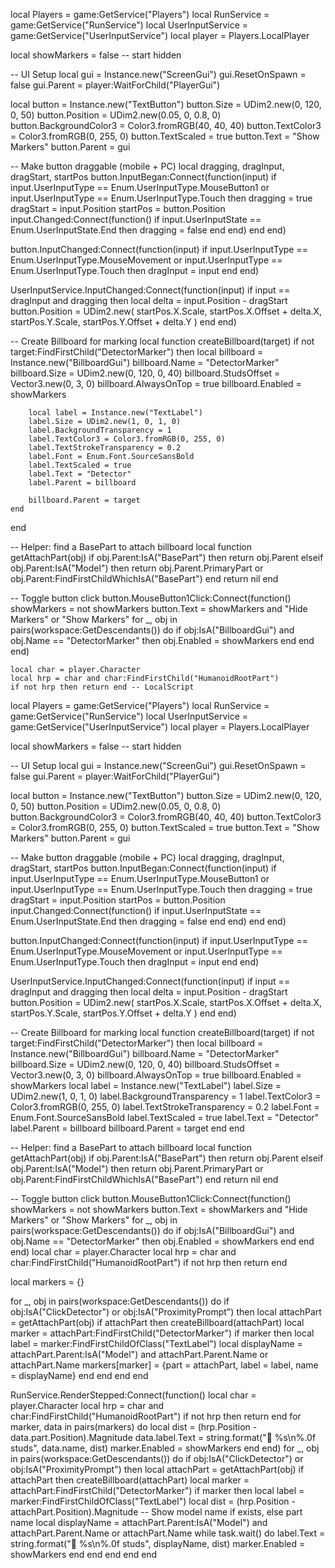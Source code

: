 local Players = game:GetService("Players")
local RunService = game:GetService("RunService")
local UserInputService = game:GetService("UserInputService")
local player = Players.LocalPlayer

local showMarkers = false -- start hidden

-- UI Setup
local gui = Instance.new("ScreenGui")
gui.ResetOnSpawn = false
gui.Parent = player:WaitForChild("PlayerGui")

local button = Instance.new("TextButton")
button.Size = UDim2.new(0, 120, 0, 50)
button.Position = UDim2.new(0.05, 0, 0.8, 0)
button.BackgroundColor3 = Color3.fromRGB(40, 40, 40)
button.TextColor3 = Color3.fromRGB(0, 255, 0)
button.TextScaled = true
button.Text = "Show Markers"
button.Parent = gui

-- Make button draggable (mobile + PC)
local dragging, dragInput, dragStart, startPos
button.InputBegan:Connect(function(input)
    if input.UserInputType == Enum.UserInputType.MouseButton1 
    or input.UserInputType == Enum.UserInputType.Touch then
        dragging = true
        dragStart = input.Position
        startPos = button.Position
        input.Changed:Connect(function()
            if input.UserInputState == Enum.UserInputState.End then
                dragging = false
            end
        end)
    end
end)

button.InputChanged:Connect(function(input)
    if input.UserInputType == Enum.UserInputType.MouseMovement 
    or input.UserInputType == Enum.UserInputType.Touch then
        dragInput = input
    end
end)

UserInputService.InputChanged:Connect(function(input)
    if input == dragInput and dragging then
        local delta = input.Position - dragStart
        button.Position = UDim2.new(
            startPos.X.Scale, startPos.X.Offset + delta.X,
            startPos.Y.Scale, startPos.Y.Offset + delta.Y
        )
    end
end)

-- Create Billboard for marking
local function createBillboard(target)
    if not target:FindFirstChild("DetectorMarker") then
        local billboard = Instance.new("BillboardGui")
        billboard.Name = "DetectorMarker"
        billboard.Size = UDim2.new(0, 120, 0, 40)
        billboard.StudsOffset = Vector3.new(0, 3, 0)
        billboard.AlwaysOnTop = true
        billboard.Enabled = showMarkers

        local label = Instance.new("TextLabel")
        label.Size = UDim2.new(1, 0, 1, 0)
        label.BackgroundTransparency = 1
        label.TextColor3 = Color3.fromRGB(0, 255, 0)
        label.TextStrokeTransparency = 0.2
        label.Font = Enum.Font.SourceSansBold
        label.TextScaled = true
        label.Text = "Detector"
        label.Parent = billboard

        billboard.Parent = target
    end
end

-- Helper: find a BasePart to attach billboard
local function getAttachPart(obj)
    if obj.Parent:IsA("BasePart") then
        return obj.Parent
    elseif obj.Parent:IsA("Model") then
        return obj.Parent.PrimaryPart or obj.Parent:FindFirstChildWhichIsA("BasePart")
    end
    return nil
end

-- Toggle button click
button.MouseButton1Click:Connect(function()
    showMarkers = not showMarkers
    button.Text = showMarkers and "Hide Markers" or "Show Markers"
    for _, obj in pairs(workspace:GetDescendants()) do
        if obj:IsA("BillboardGui") and obj.Name == "DetectorMarker" then
            obj.Enabled = showMarkers
        end
    end
end)

    local char = player.Character
    local hrp = char and char:FindFirstChild("HumanoidRootPart")
    if not hrp then return end -- LocalScript
local Players = game:GetService("Players")
local RunService = game:GetService("RunService")
local UserInputService = game:GetService("UserInputService")
local player = Players.LocalPlayer

local showMarkers = false -- start hidden

-- UI Setup
local gui = Instance.new("ScreenGui")
gui.ResetOnSpawn = false
gui.Parent = player:WaitForChild("PlayerGui")

local button = Instance.new("TextButton")
button.Size = UDim2.new(0, 120, 0, 50)
button.Position = UDim2.new(0.05, 0, 0.8, 0)
button.BackgroundColor3 = Color3.fromRGB(40, 40, 40)
button.TextColor3 = Color3.fromRGB(0, 255, 0)
button.TextScaled = true
button.Text = "Show Markers"
button.Parent = gui

-- Make button draggable (mobile + PC)
local dragging, dragInput, dragStart, startPos
button.InputBegan:Connect(function(input)
    if input.UserInputType == Enum.UserInputType.MouseButton1 
    or input.UserInputType == Enum.UserInputType.Touch then
        dragging = true
        dragStart = input.Position
        startPos = button.Position
        input.Changed:Connect(function()
            if input.UserInputState == Enum.UserInputState.End then
                dragging = false
            end
        end)
    end
end)

button.InputChanged:Connect(function(input)
    if input.UserInputType == Enum.UserInputType.MouseMovement 
    or input.UserInputType == Enum.UserInputType.Touch then
        dragInput = input
    end
end)

UserInputService.InputChanged:Connect(function(input)
    if input == dragInput and dragging then
        local delta = input.Position - dragStart
        button.Position = UDim2.new(
            startPos.X.Scale, startPos.X.Offset + delta.X,
            startPos.Y.Scale, startPos.Y.Offset + delta.Y
        )
    end
end)

-- Create Billboard for marking
local function createBillboard(target)
    if not target:FindFirstChild("DetectorMarker") then
        local billboard = Instance.new("BillboardGui")
        billboard.Name = "DetectorMarker"
        billboard.Size = UDim2.new(0, 120, 0, 40)
        billboard.StudsOffset = Vector3.new(0, 3, 0)
        billboard.AlwaysOnTop = true
        billboard.Enabled = showMarkers
        local label = Instance.new("TextLabel")
        label.Size = UDim2.new(1, 0, 1, 0)
        label.BackgroundTransparency = 1
        label.TextColor3 = Color3.fromRGB(0, 255, 0)
        label.TextStrokeTransparency = 0.2
        label.Font = Enum.Font.SourceSansBold
        label.TextScaled = true
        label.Text = "Detector"
        label.Parent = billboard
        billboard.Parent = target
    end
end

-- Helper: find a BasePart to attach billboard
local function getAttachPart(obj)
    if obj.Parent:IsA("BasePart") then
        return obj.Parent
    elseif obj.Parent:IsA("Model") then
        return obj.Parent.PrimaryPart or obj.Parent:FindFirstChildWhichIsA("BasePart")
    end
    return nil
end

-- Toggle button click
button.MouseButton1Click:Connect(function()
    showMarkers = not showMarkers
    button.Text = showMarkers and "Hide Markers" or "Show Markers"
    for _, obj in pairs(workspace:GetDescendants()) do
        if obj:IsA("BillboardGui") and obj.Name == "DetectorMarker" then
            obj.Enabled = showMarkers
        end
    end
end)
    local char = player.Character
    local hrp = char and char:FindFirstChild("HumanoidRootPart")
    if not hrp then return end

local markers = {}

for _, obj in pairs(workspace:GetDescendants()) do
    if obj:IsA("ClickDetector") or obj:IsA("ProximityPrompt") then
        local attachPart = getAttachPart(obj)
        if attachPart then
            createBillboard(attachPart)
            local marker = attachPart:FindFirstChild("DetectorMarker")
            if marker then
                local label = marker:FindFirstChildOfClass("TextLabel")
                local displayName = attachPart.Parent:IsA("Model") and attachPart.Parent.Name or attachPart.Name
                markers[marker] = {part = attachPart, label = label, name = displayName}
            end
        end
    end
end

RunService.RenderStepped:Connect(function()
    local char = player.Character
    local hrp = char and char:FindFirstChild("HumanoidRootPart")
    if not hrp then return end
    for marker, data in pairs(markers) do
        local dist = (hrp.Position - data.part.Position).Magnitude
        data.label.Text = string.format("🔹 %s\n%.0f studs", data.name, dist)
        marker.Enabled = showMarkers
    end
end)
    for _, obj in pairs(workspace:GetDescendants()) do
        if obj:IsA("ClickDetector") or obj:IsA("ProximityPrompt") then
            local attachPart = getAttachPart(obj)
            if attachPart then
                createBillboard(attachPart)
                local marker = attachPart:FindFirstChild("DetectorMarker")
                if marker then
                    local label = marker:FindFirstChildOfClass("TextLabel")
                    local dist = (hrp.Position - attachPart.Position).Magnitude
                    -- Show model name if exists, else part name
                    local displayName = attachPart.Parent:IsA("Model") and attachPart.Parent.Name or attachPart.Name
                    while task.wait() do
                        label.Text = string.format("🔹 %s\n%.0f studs", displayName, dist)
                        marker.Enabled = showMarkers
                    end
                end
            end
        end
    end
